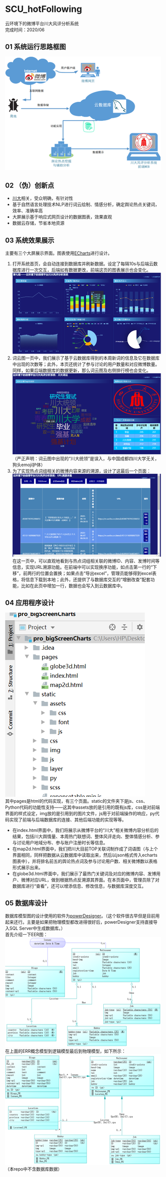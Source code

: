 # SCU_hotFollowing
云环境下的微博平台川大风评分析系统<br>
完成时间：2020/06

01 系统运行思路框图
---------------
![](https://github.com/m1-llie/SCU_hotFollowing/blob/master/readmeIMG/1.png)

02 （伪）创新点
--------------
* [川大](http://www.scu.edu.cn/)相关，受众明确，有针对性</br>
* 基于自然语言处理技术NLP进行词云绘制、情感分析，确定舆论热点关键词，效率、准确率高</br>
* 大屏展示基于响应式网页设计的数据图表，效果直观</br>
* 数据云存储，节省本地资源</br>

03 系统效果展示
------------
主要有三个大屏展示界面。图表使用[ECharts](https://echarts.baidu.com/theme-builder/zh/index.html)进行设计。</br>
1. 打开系统首页，会自动连接到数据库并刷新数据。设定了每隔10s与后端云数据库进行一次交互，后端如有数据更改，前端这页的图表展示也会变化。</br>
![](https://github.com/m1-llie/SCU_hotFollowing/blob/master/readmeIMG/4.png)</br>
2. 词云图一页中，我们展示了基于云数据库得到的本周新词的信息及它在数据库中出现的次数等；此外，本页还统计了参与讨论的用户数量和对应微博数量。</br>
同样，如果后端数据库的数据更新，那么词云图及右侧排行榜也会变化。</br>
![](https://github.com/m1-llie/SCU_hotFollowing/blob/master/readmeIMG/6.png)</br>
（严正声明：词云图中出现的“川大统领”是误入，与中国成都四川大学无关，狗头emoji护体）
3. 为了实现热点词组相关的微博内容来源的溯源，设计了这最后一个页面：</br>
![](https://github.com/m1-llie/SCU_hotFollowing/blob/master/readmeIMG/5.png)</br>
在这一页中，可以直观地看到与热点词组相关联的微博ID、内容、发博时间等信息，实现URL溯源功能。在前端中可以实现换序功能，如点击第一行的“下移”，前两行的位置会置换；如果点击“导出excel”，管理员能够得到excel表格，将信息下载到本地；此外，还提供了与数据库交互的“增删改查”配套功能，比如在此页中增加一行，数据也会写入到云数据库中。</br>

04 应用程序设计
----------
![](https://github.com/m1-llie/SCU_hotFollowing/blob/master/readmeIMG/7.png)</br>
其中pages是html的代码实现，有三个页面。static的文件夹下是js、css、Python代码的功能性支持——这其中assets放的是引用的既有js库，css是对前端界面的样式设定，img放的是引用到的图片文件，js用于对前端操作的响应，py代码实现了前端与后端数据库的连接、其他后端功能的实现等等。</br>
* 在index.html界面中，我们将展示从微博平台的“川大”相关微博内容分析后的结果，包括川大舆情量、本周热门联想词、整体风评走向、整体情感分析、参与讨论用户地域分布、参与账户注册时长等信息。</br>
* 在map2d.html界面中，我们把川大目前TOP关联词制作成了词语图（与上个界面相同，同样把数据从云数据库中读取出来，然后以json格式传入echarts图表中），并将排名前五的舆论热点词及参与讨论用户数、相关微博数以表格形式展示出来。</br>
* 在globe3d.html界面中，我们展示了最热门关键词及对应的微博内容、发博用户、微博对应URL，做到根据热点反溯源其界面。在本页面中，管理员除了对数据库进行“查看”，还可以增添信息、修改信息，与数据库深度交互。

05 数据库设计
--------------
数据库模型图的设计使用的软件为[powerDesigner](https://baike.baidu.com/item/power%20designer/2482290?fromtitle=PowerDesigner&fromid=5408320&fr=aladdin)。（这个软件很古早但是目前用起来还行。主要是如果把物理模型都改进得很好后，powerDesigner支持直接导入SQL Server中生成数据库。）</br>
首先介绍一下EER图：</br>
![](https://github.com/m1-llie/SCU_hotFollowing/blob/master/readmeIMG/2.png)</br>
在上面的ERR概念模型到逻辑模型最后到物理模型，如下所示：</br>
![](https://github.com/m1-llie/SCU_hotFollowing/blob/master/readmeIMG/3.png)</br>
（本repo中不含数据库数据）
